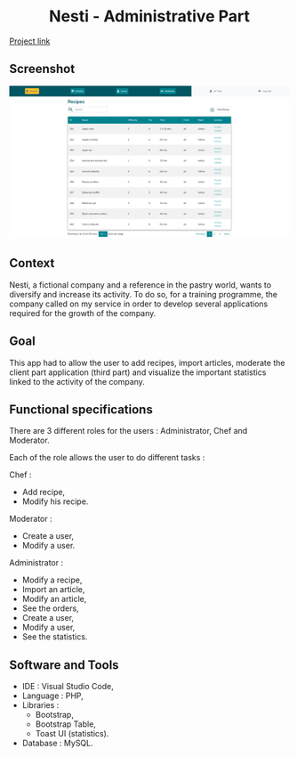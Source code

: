 <h1 align="center"> Nesti - Administrative Part</h1>

<p>
  <a href="https://jolivet.needemand.com/realisations/nesti-admin/" rel="nofollow">Project link</a>
</p>

## <b>Screenshot</b>
<p align="center">
<img src="https://github.com/Tibo30/Nesti-Administrative-Part/blob/master/nesti/public/pictures/pictures/Screenshot%202021-07-28%20at%2018-44-28%20Recipes.png">
</p>

## <b>Context</b>
<p>
Nesti, a fictional company and a reference in the pastry world, wants to diversify and increase its activity. To do so, for a training programme, the company called on my service in order to develop several applications required for the growth of the company.
</p>

## <b>Goal</b>
<p>
This app had to allow the user to add recipes, import articles, moderate the client part application (third part) and visualize the important statistics linked to the activity of the company.
</p>

## <b>Functional specifications</b>
<p>
There are 3 different roles for the users : Administrator, Chef and Moderator.
</p>
<p>
Each of the role allows the user to do different tasks :
</p>

<p>
  
Chef :  
* Add recipe,  
* Modify his recipe.
  
Moderator :  
* Create a user,  
* Modify a user.

Administrator :
* Modify a recipe,  
* Import an article,
* Modify an article,  
* See the orders,
* Create a user,  
* Modify a user,
* See the statistics.
 </p>
 
 ## <b>Software and Tools</b>
* IDE : Visual Studio Code,
* Language : PHP,
* Libraries :
  * Bootstrap,
  * Bootstrap Table,
  * Toast UI (statistics).
* Database : MySQL.
 
 
